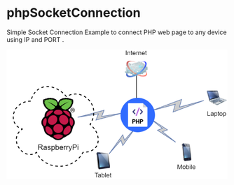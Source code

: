 # phpSocketConnection
Simple Socket Connection Example to connect PHP web page to any device using IP and PORT .

![example output](https://github.com/ArabicRobotics/phpSocketConnection/blob/master/article.png?raw=true)
